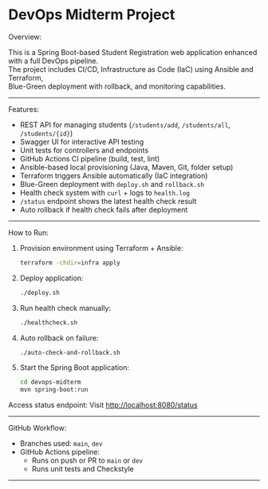 
# DevOps Midterm Project

Overview:

This is a Spring Boot-based Student Registration web application enhanced with a full DevOps pipeline.  
The project includes CI/CD, Infrastructure as Code (IaC) using Ansible and Terraform,  
Blue-Green deployment with rollback, and monitoring capabilities.

---

Features:

- REST API for managing students (`/students/add`, `/students/all`, `/students/{id}`)
- Swagger UI for interactive API testing
- Unit tests for controllers and endpoints
- GitHub Actions CI pipeline (build, test, lint)
- Ansible-based local provisioning (Java, Maven, Git, folder setup)
- Terraform triggers Ansible automatically (IaC integration)
- Blue-Green deployment with `deploy.sh` and `rollback.sh`
- Health check system with `curl` + logs to `health.log`
- `/status` endpoint shows the latest health check result
- Auto rollback if health check fails after deployment

---


How to Run:

1. Provision environment using Terraform + Ansible:
   ```bash
   terraform -chdir=infra apply
   ```

2. Deploy application:
   ```bash
   ./deploy.sh
   ```

3. Run health check manually:
   ```bash
   ./healthcheck.sh
   ```

4. Auto rollback on failure:
   ```bash
   ./auto-check-and-rollback.sh
   ```

5. Start the Spring Boot application:
   ```bash
   cd devops-midterm
   mvn spring-boot:run
   ```

Access status endpoint:
   Visit [http://localhost:8080/status](http://localhost:8080/status)

---

GitHub Workflow:

- Branches used: `main`, `dev`
- GitHub Actions pipeline:
    - Runs on push or PR to `main` or `dev`
    - Runs unit tests and Checkstyle

---